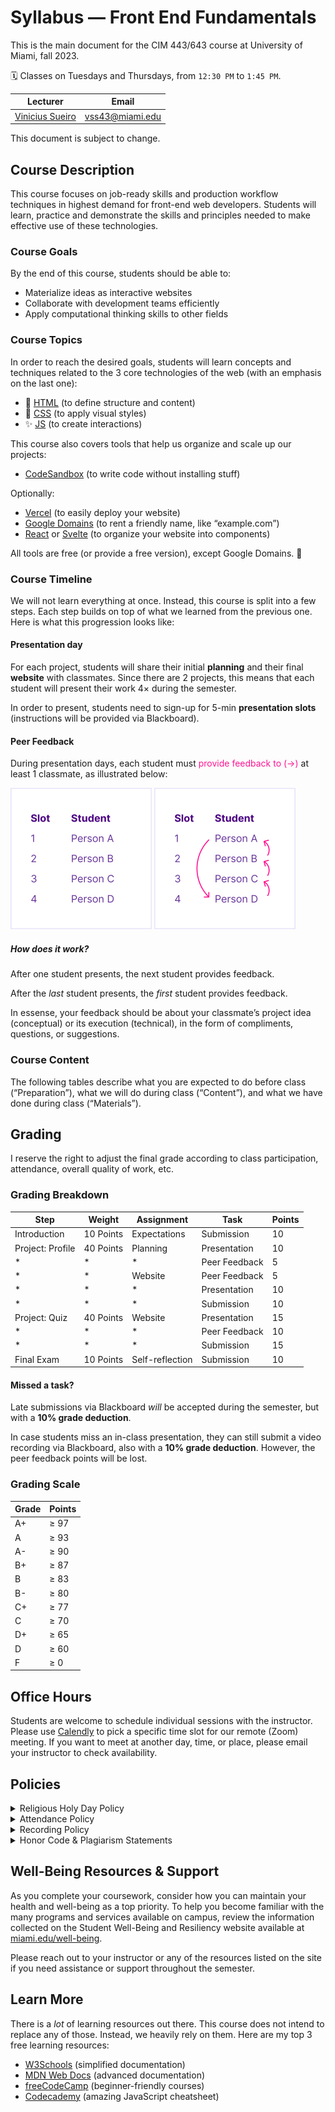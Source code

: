 <link rel="stylesheet" href="https://vsueiro.com/syllabus-generator/lib/timeline.css">
<script src="https://vsueiro.com/syllabus-generator/lib/timeline.js" defer></script>

# Syllabus — Front End Fundamentals

This is the main document for the CIM 443/643 course at University of Miami, fall 2023.

🗓 Classes on Tuesdays and Thursdays, from `12:30 PM` to `1:45 PM`.

| Lecturer                                                          | Email           |
| ----------------------------------------------------------------- | --------------- |
| [Vinicius Sueiro](https://com.miami.edu/profile/vinicius-sueiro/) | vss43@miami.edu |

This document is subject to change.

## Course Description

This course focuses on job-ready skills and production workflow techniques in highest demand for front-end web developers. Students will learn, practice and demonstrate the skills and principles needed to make effective use of these technologies.

### Course Goals

By the end of this course, students should be able to:

- Materialize ideas as interactive websites
- Collaborate with development teams efficiently
- Apply computational thinking skills to other fields

### Course Topics

In order to reach the desired goals, students will learn concepts and techniques related to the 3 core technologies of the web (with an emphasis on the last one):

- 🧱 [HTML](https://developer.mozilla.org/en-US/docs/Learn/Getting_started_with_the_web/HTML_basics) (to define structure and content)
- 🎨 [CSS](https://developer.mozilla.org/en-US/docs/Learn/Getting_started_with_the_web/CSS_basics) (to apply visual styles)
- ✨ [JS](https://developer.mozilla.org/en-US/docs/Learn/Getting_started_with_the_web/JavaScript_basics) (to create interactions)

This course also covers tools that help us organize and scale up our projects:

- [CodeSandbox](https://codesandbox.io/) (to write code without installing stuff)

Optionally:

- [Vercel](https://vercel.com/) (to easily deploy your website)
- [Google Domains](https://domains.google/) (to rent a friendly name, like “example.com”)
- [React](https://reactjs.org/) or [Svelte](https://reactjs.org/) (to organize your website into components)
  <!-- - [GitHub](https://github.com/) (to collaborate with others – and your future self) -->
  <!-- - [Visual Studio Code](https://code.visualstudio.com/) (to write code as files in your own computer) -->

All tools are free (or provide a free version), except Google Domains. 💸

### Course Timeline

We will not learn everything at once. Instead, this course is split into a few steps. Each step builds on top of what we learned from the previous one. Here is what this progression looks like:

<div class="timeline" data-id="1eDADdAO7KfwLrX2jaflrvKM5fFVkgBGEL-hHyVJHKcE" data-range="CIM 443/643"></div>

#### Presentation day

For each project, students will share their initial **planning** and their final **website** with classmates. Since there are 2 projects, this means that each student will present their work 4&times; during the semester.

In order to present, students need to sign-up for 5-min **presentation slots** (instructions will be provided via Blackboard).

#### Peer Feedback

During presentation days, each student must <span style="color: DeepPink">provide feedback to (→)</span> at least 1 classmate, as illustrated below:

<img src="../../media/peer-feedback.gif" alt="Animated diagram" width="226" class="screen-only">
<img src="../../media/peer-feedback-print.png" alt="Animated diagram" width="226" class="print-only">

##### How does it work?

After one student presents, the next student provides feedback.

After the _last_ student presents, the _first_ student provides feedback.

In essense, your feedback should be about your classmate’s project idea (conceptual) or its execution (technical), in the form of compliments, questions, or suggestions.

<!--
_In other words: right before you present, you provide feedback for the student that has just presented._
-->

### Course Content

The following tables describe what you are expected to do before class (“Preparation”), what we will do during class (“Content”), and what we have done during class (“Materials”).

<div class="table" data-step="1"></div>

<div class="table" data-step="2"></div>

<div class="table" data-step="3"></div>

<div class="table" data-step="4"></div>

## Grading

I reserve the right to adjust the final grade according to class participation, attendance, overall quality of work, etc.

### Grading Breakdown

| Step             | Weight    | Assignment      | Task          | Points |
| ---------------- | --------- | --------------- | ------------- | ------ |
| Introduction     | 10 Points | Expectations    | Submission    | 10     |
| Project: Profile | 40 Points | Planning        | Presentation  | 10     |
| \*               | \*        | \*              | Peer Feedback | 5      |
| \*               | \*        | Website         | Peer Feedback | 5      |
| \*               | \*        | \*              | Presentation  | 10     |
| \*               | \*        | \*              | Submission    | 10     |
| Project: Quiz    | 40 Points | Website         | Presentation  | 15     |
| \*               | \*        | \*              | Peer Feedback | 10     |
| \*               | \*        | \*              | Submission    | 15     |
| Final Exam       | 10 Points | Self-reflection | Submission    | 10     |

#### Missed a task?

Late submissions via Blackboard <em>will</em> be accepted during the semester, but with a **10% grade deduction**.

In case students miss an in-class presentation, they can still submit a video recording via Blackboard, also with a **10% grade deduction**. However, the peer feedback points will be lost.

### Grading Scale

| Grade | Points |
| ----- | ------ |
| A+    | ≥ 97   |
| A     | ≥ 93   |
| A-    | ≥ 90   |
| B+    | ≥ 87   |
| B     | ≥ 83   |
| B-    | ≥ 80   |
| C+    | ≥ 77   |
| C     | ≥ 70   |
| D+    | ≥ 65   |
| D     | ≥ 60   |
| F     | ≥ 0    |

## Office Hours

Students are welcome to schedule individual sessions with the instructor. Please use [Calendly](https://calendly.com/vsueiro/office-hours) to pick a specific time slot for our remote (Zoom) meeting. If you want to meet at another day, time, or place, please email your instructor to check availability.

## Policies

<details>
    <summary>Religious Holy Day Policy</summary>
    <p>
      It is the student’s obligation to provide faculty members with notice of the dates they will be absent for religious holy days. Students are responsible for material covered in class regardless of their presence. The University’s complete Religious Holy Day Policy can be found in the current Bulletin.
    </p>
</details>

<details>
    <summary>Attendance Policy</summary>
    <p>
      Class attendance is critical to the success of hands-on classes, including class participation in discussions and completion of in-class assignments. All students are responsible for material covered in the classroom regardless of their presence; therefore, check the class Blackboard for announcements, assignment requirements and due dates. Do not email your instructor to find out what has been posted to Blackboard.
    </p>
</details>

<details>
    <summary>Recording Policy</summary>
    <p>
      Students are expressly prohibited from recording any part of this course. If any recordings are available to students, they are intended to supplement the classroom experience. Students are expected to follow appropriate University policies and maintain the security of passwords used to access recorded lectures. Recordings may not be reproduced, shared with those not in the class, or uploaded to other online environments.
    </p>
    <p>
      If the instructor or a University of Miami office plans any other uses for the recordings, beyond this class, students identifiable in the recordings will be notified to request consent prior to such use. Instructors are the copyright owner of the courseware; individual recordings of the materials on Blackboard and/or of the virtual sessions are not allowed; and that such materials cannot be shared outside the physical or virtual classroom environment.
    </p>

</details>

<details>
    <summary>Honor Code & Plagiarism Statements</summary>
    <p>
      Students enrolled in this course are expected to abide by the University of Miami Honor Code. The purpose of the Honor Code is to protect the academic integrity of the University by encouraging consistent ethical behavior in assigned coursework. Academic dishonesty of any kind, for whatever reason, will not be tolerated.
    </p>
    <p>
      No honest student wants to be guilty of the intellectual crime of plagiarism, even unintentionally. Therefore, we provide you with these guidelines so that you don’t accidentally fall into the plagiarism trap.
    </p>
    <p>
      Plagiarism is the taking of someone else’s words, work, or ideas, and passing them off as a product of your own efforts. Plagiarism may occur when a person fails to place quotation marks around someone else’s exact words, directly rephrasing or paraphrasing someone else’s words while still following the general form of the original, and/or failing to issue the proper citation to one’s source material.
    </p>
    <p>
      In student papers, plagiarism is often due to:
    </p>
    <ul>
      <li>Turning in someone else’s paper as one’s own</li>
      <li>Using another person’s data or ideas without acknowledgment</li>
      <li>Failing to cite a written source (printed or internet) of information that you used to collect data or ideas</li>
      <li>Copying an author’s exact words and putting them in the paper without quotation marks</li>
      <li>Rephrasing an author’s words and failing to cite the source</li>
      <li>Copying, rephrasing, or quoting an author’s exact words and citing a source other than where the material was obtained</li>
      <li>Using wording that is very similar to that of the original source, but passing it off as one’s own</li>
    </ul>
    <p>
      The last item is probably the most common problem in student writing. It is still plagiarism if students use an author’s key phrases or sentences in a way that implies they are their own, even if they cite the source.
    </p>
</details>

## Well-Being Resources & Support

As you complete your coursework, consider how you can maintain your health and well-being as a top priority. To help you become familiar with the many programs and services available on campus, review the information collected on the Student Well-Being and Resiliency website available at [miami.edu/well-being](https://miami.edu/well-being).

Please reach out to your instructor or any of the resources listed on the site if you need assistance or support throughout the semester.

## Learn More

There is a _lot_ of learning resources out there. This course does not intend to replace any of those. Instead, we heavily rely on them. Here are my top 3 free learning resources:

- [W3Schools](https://www.w3schools.com/) (simplified documentation)
- [MDN Web Docs](https://developer.mozilla.org/) (advanced documentation)
- [freeCodeCamp](https://www.freecodecamp.org/) (beginner-friendly courses)
- [Codecademy](https://www.codecademy.com/learn/introduction-to-javascript/modules/learn-javascript-introduction/cheatsheet) (amazing JavaScript cheatsheet)
